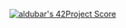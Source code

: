 [![aldubar's 42Project Score](https://badge42.herokuapp.com/api/project/aldubar/ft_printf)](https://github.com/JaeSeoKim/badge42)
